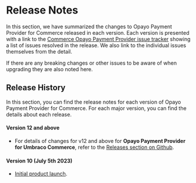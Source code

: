 # Release Notes

In this section, we have summarized the changes to Opayo Payment Provider for Commerce released in each version. Each version is presented with a link to the [Commerce Opayo Payment Provider issue tracker](https://github.com/umbraco/Umbraco.Commerce.PaymentProviders.Opayo/issues) showing a list of issues resolved in the release. We also link to the individual issues themselves from the detail.

If there are any breaking changes or other issues to be aware of when upgrading they are also noted here.

## Release History

In this section, you can find the release notes for each version of Opayo Payment Provider for Commerce. For each major version, you can find the details about each release.

#### Version 12 and above

* For details of changes for v12 and above for **Opayo Payment Provider for Umbraco Commerce**, refer to the [Releases section on Github](https://github.com/umbraco/Umbraco.Commerce.PaymentProviders.Opayo/releases).&#x20;

#### Version 10 **(July 5th 2023)**

* [Initial product launch](https://umbraco.com/blog/umbraco-commerce-release/).
